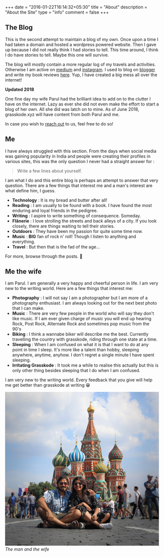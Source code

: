 +++
date = "2016-01-22T16:14:32+05:30"
title = "About"
description = "About the Site"
type = "info"
comment = false
+++

## The Blog

This is the second attempt to maintain a blog of my own. Once upon a time I had taken a domain and hosted a wordpress powered website. Then I gave up because I did not really think I had stories to tell. This time around, I think I do have stories to tell. Maybe this one will survive.

The blog will mostly contain a more regular log of my travels and activities. Otherwise I am active on [medium](http://medium.com/@grasskode) and [instagram](https://www.instagram.com/grasskode/). I used to blog on [blogger](http://fleetingnonsense.blogspot.in/) and write my book reviews [here](http://bookedvorm.blogspot.in/). Yup, I have created a big mess all over the internet!

**Updated 2018**

One fine day my wife Parul had the brilliant idea to add on to the clutter I have on the internet. Lazy as ever she did not even make the effort to start a blog of her own. All she did was latch on to mine. As of June 2018, grasskode.xyz will have content from both Parul and me.

In case you wish to [reach out](mailto:gupta.karan.11@gmail.com) to us, feel free to do so!

## Me

I have always struggled with this section. From the days when social media was gaining popularity in India and people were creating their profiles in various sites, this was the only question I never had a straight answer for :

> Write a few lines about yourself.

I am what I do and this entire blog is perhaps an attempt to answer that very question. There are a few things that interest me and a man's interest are what define him, I guess.

- **Technology** : It is my bread and butter after all!
- **Reading**    : I am usually to be found with a book. I have found the most enduring and loyal friends in the pedigree.
- **Writing**    : I aspire to write something of consequence. Someday.
- **Flânerie**   : I love strolling the streets and back alleys of a city. If you look closely, there are things waiting to tell their stories.
- **Outdoors**   : They have been my passion for quite some time now.
- **Music**      : **BIG** fan of rock n' roll! Though I listen to anything and everything.
- **Travel**     : But then that is the fad of the age...

For more, browse through the posts. 🍻

## Me the wife

I am Parul. I am generally a very happy and cheerful person in life. I am very new to the writing world. Here are a few things that interest me:

- **Photography** : I will not say I am a photographer but I am more of a photography enthusiast. I am always looking out for the next best photo that I can make.
- **Music** : There are very few people in the world who will say they don't like music. If I am ever given charge of music you will end up hearing Rock, Post Rock, Alternate Rock and sometimes pop music from the 90's
- **Biking** : I think a wannabe biker will describe me the best. Currently travelling the country with grasskode, riding through one state at a time.
- **Sleeping** : When I am confused on what it is that I want to do at any point in time I sleep. It's more like a talent than hobby, sleeping anywhere, anytime, anyhow. I don't regret a single minute I have spent sleeping.
- **Irritating Grasskode** : It took me a while to realise this actually but this is only other thing besides sleeping that I do when I am confused.

I am very new to the writing world. Every feedback that you give will help me get better than grasskode at writing :grin:

<p class="postimg vertimg">
  <img src="/images/karanme55.jpg" alt="The US">
  <em>The man and the wife</em>
</p>
